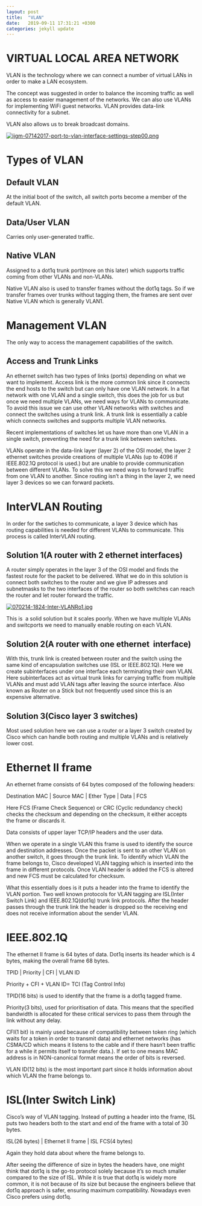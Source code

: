 ```yaml
---
layout: post
title:  "VLAN"
date:   2019-09-11 17:31:21 +0300
categories: jekyll update
---
```






# VIRTUAL LOCAL AREA NETWORK
VLAN is the technology where we can connect a number of virtual LANs in order to make a LAN ecosystem.

The concept was suggested in order to balance the incoming traffic as well as access to easier management of the networks. We can also use VLANs for implementing WiFi guest networks. VLAN provides data-link connectivity for a subnet.

VLAN also allows us to break broadcast domains.


[![ijgm-07142017-port-to-vlan-interface-settings-step00.png](https://i.postimg.cc/HW03YV4S/ijgm-07142017-port-to-vlan-interface-settings-step00.png)](https://postimg.cc/G92vz3fY)
# Types of VLAN
## Default VLAN
At the initial boot of the switch, all switch ports become a member of the default VLAN.

## Data/User VLAN
Carries only user-generated traffic.

## Native VLAN
Assigned to a dot1q trunk port(more on this later) which supports traffic coming from other VLANs and non-VLANs.

Native VLAN also is used to transfer frames without the dot1q tags. So if we transfer frames over trunks without tagging them, the frames are sent over Native VLAN which is generally VLAN1.

# Management VLAN

The only way to access the management capabilities of the switch.

## Access and Trunk Links

An ethernet switch has two types of links (ports) depending on what we want to implement. Access link is the more common link since it connects the end hosts to the switch but can only have one VLAN network. In a flat network with one VLAN and a single switch, this does the job for us but once we need multiple VLANs, we need ways for VLANs to communicate. To avoid this issue we can use other VLAN networks with switches and connect the switches using a trunk link. A trunk link is essentially a cable which connects switches and supports multiple VLAN networks.

Recent implementations of switches let us have more than one VLAN in a single switch, preventing the need for a trunk link between switches.

VLANs operate in the data-link layer (layer 2) of the OSI model, the layer 2 ethernet switches provide creations of multiple VLANs (up to 4096 if IEEE.802.1Q protocol is used.) but are unable to provide communication between different VLANs. To solve this we need ways to forward traffic from one VLAN to another. Since routing isn’t a thing in the layer 2, we need layer 3 devices so we can forward packets.
# InterVLAN Routing

In order for the swtiches to communicate, a layer 3 device which has routing capabilities is needed for different VLANs to communicate. This process is called InterVLAN routing.
## Solution 1(A router with 2 ethernet interfaces)

A router simply operates in the layer 3 of the OSI model and finds the fastest route for the packet to be delivered. What we do in this solution is connect both switches to the router and we give IP adresses and subnetmasks to the two interfaces of the router so both switches can reach the router and let router forward the traffic.

[![070214-1824-Inter-VLANRo1.jpg](https://i.postimg.cc/8CBB1YL7/070214-1824-Inter-VLANRo1.jpg)](https://postimg.cc/Y40mRbn7)

This is  a solid solution but it scales poorly. When we have multiple VLANs and switcports we need to manually enable routing on each VLAN.
## Solution 2(A router with one ethernet  interface)

With this, trunk link is created between router and the switch using the same kind of encapsulation switches use (ISL or IEEE.802.1Q). Here we create subinterfaces under one interface each terminating their own VLAN. Here subinterfaces act as virtual trunk links for carrying traffic from multiple VLANs and must add VLAN tags after leaving the source interface. Also known as Router on a Stick but not frequently used since this is an expensive alternative.


## Solution 3(Cisco layer 3 switches)
Most used solution here we can use a router or a layer 3 switch created by Cisco which can handle both routing and multiple VLANs and is relatively lower cost.

# Ethernet II frame

An ethernet frame consists of 64 bytes composed of the following headers:

Destination MAC | Source MAC | Ether Type | Data | FCS

Here FCS (Frame Check Sequence) or CRC (Cyclic redundancy check) checks the checksum and depending on the checksum, it either accepts the frame or discards it.

Data consists of upper layer TCP/IP headers and the user data.

When we operate in a single VLAN this frame is used to identify the source and destination addresses. Once the packet is sent to an other VLAN on another switch, it goes through the trunk link. To identify which VLAN the frame belongs to, Cisco developed VLAN tagging which is inserted into the frame in different protocols. Once VLAN header is added the FCS is altered and new FCS must be calculated for checksum.

What this essentially does is it puts a header into the frame to identify the VLAN portion. Two well known protocols for VLAN tagging are ISL(Inter Switch Link) and IEEE.802.1Q(dot1q) trunk link protocols. After the header passes through the trunk link the header is dropped so the receiving end does not receive information about the sender VLAN.
# IEEE.802.1Q

The ethernet II frame is 64 bytes of data. Dot1q inserts its header which is 4 bytes, making the overall frame 68 bytes.

TPID | Priority | CFI | VLAN ID

Priority + CFI + VLAN ID= TCI (Tag Control Info)

TPID(16 bits) is used to identify that the frame is a dot1q tagged frame.

Priority(3 bits), used for prioritisation of data. This means that the specified bandwidth is allocated for these critical services to pass them through the link without any delay.

CFI(1 bit) is mainly used because of compatibility between token ring (which waits for a token in order to transmit data) and ethernet networks (has CSMA/CD which means it listens to the cable and if there hasn’t been traffic for a while it permits itself to transfer data.). If set to one means MAC address is in NON-canonical format means the order of bits is reversed.

VLAN ID(12 bits) is the most important part since it holds information about which VLAN the frame belongs to.

# ISL(Inter Switch Link)

Cisco’s way of VLAN tagging. Instead of putting a header into the frame, ISL puts two headers both to the start and end of the frame with a total of 30 bytes.

ISL(26 bytes) | Ethernet II frame | ISL FCS(4 bytes)

Again they hold data about where the frame belongs to.

After seeing the difference of size in bytes the headers have, one might think that dot1q is the go-to protocol solely because it’s so much smaller compared to the size of ISL. While it is true that dot1q is widely more common, it is not because of its size but because the engineers believe that dot1q approach is safer, ensuring maximum compatibility. Nowadays even Cisco prefers using dot1q.

